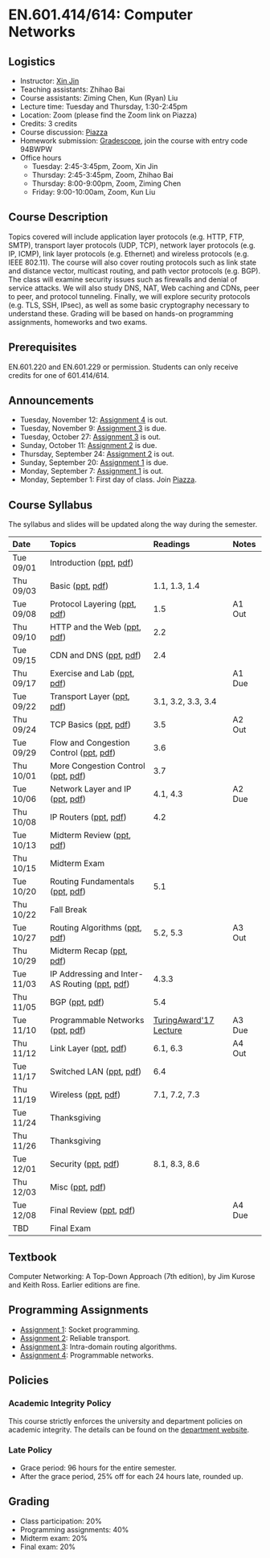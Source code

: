 # EN.601.414/614: Computer Networks

## Logistics

- Instructor: [Xin Jin](http://www.cs.jhu.edu/~xinjin/)
- Teaching assistants: Zhihao Bai
- Course assistants: Ziming Chen, Kun (Ryan) Liu
- Lecture time: Tuesday and Thursday, 1:30-2:45pm
- Location: Zoom (please find the Zoom link on Piazza)
- Credits: 3 credits
- Course discussion: [Piazza](https://piazza.com/jhu/fall2020/en601414614)
- Homework submission: [Gradescope](https://www.gradescope.com/), join the course with entry code 94BWPW
- Office hours
  - Tuesday: 2:45-3:45pm, Zoom, Xin Jin
  - Thursday: 2:45-3:45pm, Zoom, Zhihao Bai
  - Thursday: 8:00-9:00pm, Zoom, Ziming Chen
  - Friday: 9:00-10:00am, Zoom, Kun Liu

## Course Description

Topics covered will include application layer protocols (e.g. HTTP, FTP, SMTP), transport layer protocols (UDP, TCP), network layer protocols (e.g. IP, ICMP), link layer protocols (e.g. Ethernet) and wireless protocols (e.g. IEEE 802.11). The course will also cover routing protocols such as link state and distance vector, multicast routing, and path vector protocols (e.g. BGP). The class will examine security issues such as firewalls and denial of service attacks. We will also study DNS, NAT, Web caching and CDNs, peer to peer, and protocol tunneling. Finally, we will explore security protocols (e.g. TLS, SSH, IPsec), as well as some basic cryptography necessary to understand these. Grading will be based on hands-on programming assignments, homeworks and two exams.

## Prerequisites

EN.601.220 and EN.601.229 or permission. Students can only receive credits for one of 601.414/614.

## Announcements

- Tuesday, November 12: [Assignment 4](https://github.com/xinjin/course-net-assignment/tree/master/assignment4) is out.
- Tuesday, November 9: [Assignment 3](https://github.com/xinjin/course-net-assignment/tree/master/assignment3) is due.
- Tuesday, October 27: [Assignment 3](https://github.com/xinjin/course-net-assignment/tree/master/assignment3) is out.
- Sunday, October 11: [Assignment 2](https://github.com/xinjin/course-net-assignment/tree/master/assignment2) is due.
- Thursday, September 24: [Assignment 2](https://github.com/xinjin/course-net-assignment/tree/master/assignment2) is out.
- Sunday, September 20: [Assignment 1](https://github.com/xinjin/course-net-assignment/tree/master/assignment1) is due.
- Monday, September 7: [Assignment 1](https://github.com/xinjin/course-net-assignment/tree/master/assignment1) is out.
- Monday, September 1: First day of class. Join [Piazza](https://piazza.com/jhu/fall2020/en601414614).

## Course Syllabus

The syllabus and slides will be updated along the way during the semester.

| Date    | Topics  | Readings | Notes   |
| :------ | :------ | :------  | :------ |
| Tue 09/01 | Introduction ([ppt](slides/lec01_introduction.pptx), [pdf](slides/lec01_introduction.pdf)) | | |
| Thu 09/03 | Basic ([ppt](slides/lec02_basic.pptx), [pdf](slides/lec02_basic.pdf)) | 1.1, 1.3, 1.4 | |
| Tue 09/08 | Protocol Layering ([ppt](slides/lec03_layering.pptx), [pdf](slides/lec03_layering.pdf)) | 1.5 | A1 Out |
| Thu 09/10 | HTTP and the Web ([ppt](slides/lec04_web.pptx), [pdf](slides/lec04_web.pdf)) | 2.2 | |
| Tue 09/15 | CDN and DNS ([ppt](slides/lec05_cdn.pptx), [pdf](slides/lec05_cdn.pdf)) | 2.4 | |
| Thu 09/17 | Exercise and Lab ([ppt](slides/lab01.pptx), [pdf](slides/lab01.pdf)) | | A1 Due |
| Tue 09/22 | Transport Layer ([ppt](slides/lec06_transport.pptx), [pdf](slides/lec06_transport.pdf)) | 3.1, 3.2, 3.3, 3.4 | |
| Thu 09/24 | TCP Basics ([ppt](slides/lec07_tcp.pptx), [pdf](slides/lec07_tcp.pdf)) | 3.5 | A2 Out |
| Tue 09/29 | Flow and Congestion Control ([ppt](slides/lec08_flow_congestion.pptx), [pdf](slides/lec08_flow_congestion.pdf)) | 3.6 | |
| Thu 10/01 | More Congestion Control ([ppt](slides/lec09_congestion.pptx), [pdf](slides/lec09_congestion.pdf)) | 3.7 | |
| Tue 10/06 | Network Layer and IP ([ppt](slides/lec10_ip.pptx), [pdf](slides/lec10_ip.pdf)) | 4.1, 4.3 | A2 Due |
| Thu 10/08 | IP Routers ([ppt](slides/lec11_ip_router.pptx), [pdf](slides/lec11_ip_router.pdf))| 4.2 | |
| Tue 10/13 | Midterm Review ([ppt](slides/Midterm_review.pptx), [pdf](slides/Midterm_review.pdf)) | | |
| Thu 10/15 | Midterm Exam | | |
| Tue 10/20 | Routing Fundamentals ([ppt](slides/lec12_routing.pptx), [pdf](slides/lec12_routing.pdf)) | 5.1 | |
| Thu 10/22 | Fall Break | | |
| Tue 10/27 | Routing Algorithms ([ppt](slides/lec13_routing_algorithms.pptx), [pdf](slides/lec13_routing_algorithms.pdf)) | 5.2, 5.3 | A3 Out |
| Thu 10/29 | Midterm Recap ([ppt](slides/Midterm_recap.pptx), [pdf](slides/Midterm_recap.pdf)) | | |
| Tue 11/03 | IP Addressing and Inter-AS Routing ([ppt](slides/lec14_interdomain.pptx), [pdf](slides/lec14_interdomain.pdf)) | 4.3.3 | |
| Thu 11/05 | BGP ([ppt](slides/lec15_bgp.pptx), [pdf](slides/lec15_bgp.pdf)) | 5.4 | |
| Tue 11/10 | Programmable Networks ([ppt](slides/lec16_programmable.pptx), [pdf](slides/lec16_programmable.pdf)) | [TuringAward'17 Lecture](https://www.youtube.com/watch?v=3LVeEjsn8Ts) | A3 Due |
| Thu 11/12 | Link Layer ([ppt](slides/lec17_link.pptx), [pdf](slides/lec17_link.pdf)) | 6.1, 6.3 | A4 Out |
| Tue 11/17 | Switched LAN ([ppt](slides/lec18_LAN.pptx), [pdf](slides/lec18_LAN.pdf)) | 6.4 | |
| Thu 11/19 | Wireless ([ppt](slides/lec19_wireless.pptx), [pdf](slides/lec19_wireless.pdf)) | 7.1, 7.2, 7.3 | |
| Tue 11/24 | Thanksgiving | | |
| Thu 11/26 | Thanksgiving | | |
| Tue 12/01 | Security ([ppt](slides/lec20_security.pptx), [pdf](slides/lec20_security.pdf)) | 8.1, 8.3, 8.6 | |
| Thu 12/03 | Misc ([ppt](slides/lec21_misc.pptx), [pdf](slides/lec21_misc.pdf)) | | |
| Tue 12/08 | Final Review ([ppt](slides/Final_review.pptx), [pdf](slides/Final_review.pdf)) | | A4 Due |
| TBD | Final Exam | | |

## Textbook

Computer Networking: A Top-Down Approach (7th edition), by Jim Kurose and Keith Ross. Earlier editions are fine.

## Programming Assignments

- [Assignment 1](https://github.com/xinjin/course-net-assignment/tree/master/assignment1): Socket programming.
- [Assignment 2](https://github.com/xinjin/course-net-assignment/tree/master/assignment2): Reliable transport.
- [Assignment 3](https://github.com/xinjin/course-net-assignment/tree/master/assignment3): Intra-domain routing algorithms.
- [Assignment 4](https://github.com/xinjin/course-net-assignment/tree/master/assignment4): Programmable networks.


## Policies

### Academic Integrity Policy

This course strictly enforces the university and department policies on academic integrity. The details can be found on the [department website](https://www.cs.jhu.edu/academic-integrity-code/).

### Late Policy

- Grace period: 96 hours for the entire semester.
- After the grace period, 25% off for each 24 hours late, rounded up.

## Grading

- Class participation: 20%
- Programming assignments: 40%
- Midterm exam: 20%
- Final exam: 20%
